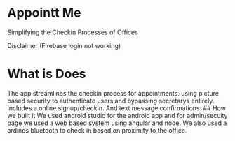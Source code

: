 # Appointt Me
Simplifying the Checkin Processes of Offices

Disclaimer (Firebase login not working)

# What is Does
The app streamlines the checkin process for appointments. using picture based security to authenticate users and bypassing secretarys entirely. Includes a online signup/checkin. And text message confirmations. ## How we built it We used android studio for the android app and for admin/secuity page we used a web based system using angular and node. We also used a ardinos bluetooth to check in based on proximity to the office.

